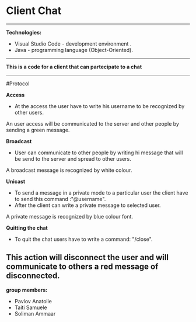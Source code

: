 # Client Chat
 ---
 ****Technologies:****
 - Visual Studio Code - development environment .
 - Java - programming language (Object-Oriented).

---
**This is a code for a client that can partecipate to a chat**

---

#Protocol

**Access**
- At the access the user have to write his username to be recognized by other users.

An user access will be communicated to the server and other people by sending a green message.

**Broadcast**
- User can communicate to other people by writing hi message that will be send to the server and spread to other users.

A broadcast message is recognized by white colour.

**Unicast**
- To send a message in a private mode to a particular user the client have to send this command :"@username".
- After the client can write a private message to selected user.

A private message is recognized by blue colour font.

**Quitting the chat**
- To quit the chat users have to write a command: "/close".

This action will disconnect the user and will communicate to others a red message of disconnected.
---

**group members:**

 - Pavlov Anatolie
 - Taiti Samuele
 - Soliman Ammaar

